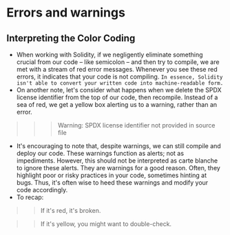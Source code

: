 # Errors and warnings

## Interpreting the Color Coding
- When working with Solidity, if we negligently eliminate something crucial from our code – like semicolon – and then try to compile, we are met with a stream of red error messages. Whenever you see these red errors, it indicates that your code is not compiling. `In essence, Solidity isn't able to convert your written code into machine-readable form.`
- On another note, let's consider what happens when we delete the SPDX license identifier from the top of our code, then recompile. Instead of a sea of red, we get a yellow box alerting us to a warning, rather than an error.

>> > Warning: SPDX license identifier not provided in source file

- It's encouraging to note that, despite warnings, we can still compile and deploy our code. These warnings function as alerts; not as impediments. However, this should not be interpreted as carte blanche to ignore these alerts. They are warnings for a good reason. Often, they highlight poor or risky practices in your code, sometimes hinting at bugs. Thus, it's often wise to heed these warnings and modify your code accordingly.
- To recap:

>> If it's red, it's broken.

>> If it's yellow, you might want to double-check.

## 
